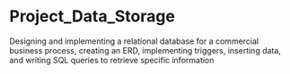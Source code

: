 # Project_Data_Storage
Designing and implementing a relational database for a commercial business process, creating an ERD, implementing triggers, inserting data, and writing SQL queries to retrieve specific information

